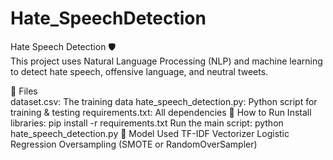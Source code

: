 # Hate_SpeechDetection
Hate Speech Detection 🛡️
<br>
This project uses Natural Language Processing (NLP) and machine learning to detect hate speech, offensive language, and neutral tweets.

📁 Files
<br>
dataset.csv: The training data
hate_speech_detection.py: Python script for training & testing
requirements.txt: All dependencies
🚀 How to Run
Install libraries: pip install -r requirements.txt
Run the main script: python hate_speech_detection.py
🔧 Model Used
TF-IDF Vectorizer
Logistic Regression
Oversampling (SMOTE or RandomOverSampler)
